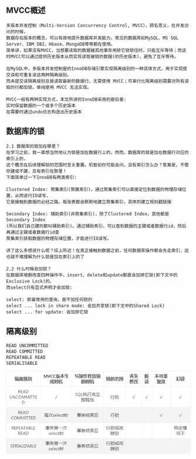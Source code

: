 ## MVCC概述
    多版本并发控制（Multi-Version Concurrency Control, MVCC），顾名思义，在并发访问的时候，
    数据存在版本的概念，可以有效地提升数据库并发能力，常见的数据库如MySQL、MS SQL Server、IBM DB2、Hbase、MongoDB等等都在使用。
    简单讲，如果没有MVCC，当想要读取的数据被其他事务用排它锁锁住时，只能互斥等待；而这时MVCC可以通过提供历史版本从而实现读取被锁的数据(的历史版本)，避免了互斥等待。
    
    在MySQL中，多版本并发控制是的InnoDB存储引擎实现隔离级别的一种具体方式，用于实现提交读和可重复读这两种隔离级别。
    而未提交读隔离级别总是读取最新的数据行，无需使用 MVCC；可串行化隔离级别需要对所有读取的行都加锁，单纯使用 MVCC 无法实现。
    
    MVCC一般有两种实现方式，本文所讲的InnoDB采用的是后者:
    实时保留数据的一个或多个历史版本
    在需要时通过undo日志构造出历史版本

## 数据库的锁
    2.1 数据库的锁加在哪里？
    在学习之前，我一直想当然地认为锁是加在数据行上的，然而，数据库的锁是加在数据行对应的索引上的，
    这个概念在后续理解锁的范围时至关重要。机智如你可能会问，没有索引怎么办？答案是，不管你建或不建，总有索引在那里！
    下面简单过一下InnoDB有两类索引:
    
    Clustered Index: 聚集索引(聚簇索引)，通过聚集索引可以直接定位到数据的物理存储位置，从而进行IO读写，
    它是接触到数据的必经之路。每张表都会默默地建立聚集索引，具体的建立规则戳链接
    
    Secondary Index: 辅助索引(非聚集索引)，除了Clustered Index，其他都是Secondary Index
    (所以我们自己建的都叫辅助索引)。通过辅助索引，可以查到数据的主键或者数据行id，然后再通过主键或者数据行id查
    聚集索引获取数据的物理存储位置，才能进行IO读写。
    
    讲了这么多想说什么呢？综上所述！在真正接触到数据之前，任何数据库操作都会先走索引，这也就不难理解为什么锁是加在索引上的了
    
    2.2 什么时候会加锁？
    在数据库增删改查四种操作中，insert、delete和update都是会加排它锁(即下文中的Exclusive Lock)的，
    而select只有显式声明才会加锁:
    
    select: 即最常用的查询，是不加任何锁的
    select ... lock in share mode: 会加共享锁(即下文中的Shared Lock)
    select ... for update: 会加排它锁

## 隔离级别
    READ UNCOMMITTED
    READ COMMITTED
    REPEATABLE READ
    SERIALISABLE
![Alt text](../mvcc/小结.png)